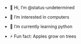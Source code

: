- 👋 Hi, I’m @status-undetermined
- 👀 I’m interested in computers
- 🌱 I’m currently learning python

- ⚡ Fun fact: Apples grow on trees

<!---
status-undetermined/status-undetermined is a ✨ special ✨ repository because its `README.md` (this file) appears on your GitHub profile.
You can click the Preview link to take a look at your changes.
--->
